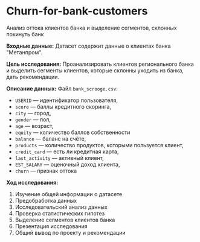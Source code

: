 # Churn-for-bank-customers
Анализ оттока клиентов банка и выделение сегментов, склонных покинуть банк

**Входные данные:** Датасет содержит данные о клиентах банка "Метанпром". 

**Цель исследования:** Проанализировать клиентов регионального банка и выделить сегменты клиентов, которые склонны уходить из банка, дать рекомендации.

**Описание данных:**
Файл `bank_scrooge.csv`:

* `USERID` — идентификатор пользователя,
* `score` — баллы кредитного скоринга,
* `city` — город,
* `gender` — пол,
* `age` — возраст,
* `equity` — количество баллов собственности
* `balance` — баланс на счёте,
* `products` — количество продуктов, которыми пользуется клиент,
* `credit_card` — есть ли кредитная карта,
* `last_activity` — активный клиент,
* `EST_SALARY` — оценочный доход клиента,
* `сhurn` — признак оттока

**Ход исследования:**
1. Изучение общей информации о датасете
2. Предобработка данных
3. Исследовательский анализ данных
4. Проверка статистических гипотез
5. Выделение сегментов клиентов банка
6. Презентация исследования
7. Общий вывод по проекту и рекомендации
